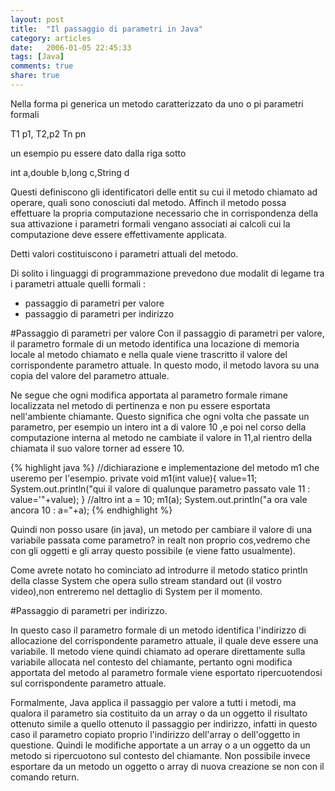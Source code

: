```yaml
---
layout: post
title:  "Il passaggio di parametri in Java"
category: articles
date:   2006-01-05 22:45:33
tags: [Java]
comments: true
share: true
---
```

Nella forma pi generica un metodo  caratterizzato da uno o pi parametri formali

T1 p1, T2,p2  Tn pn

un esempio pu essere dato dalla riga sotto

int a,double b,long c,String d

Questi definiscono gli identificatori delle entit su cui il metodo  chiamato ad operare, quali sono conosciuti dal metodo.
Affinch il metodo possa effettuare la propria computazione  necessario che in corrispondenza della sua attivazione i 
parametri formali vengano associati ai calcoli cui la computazione deve essere effettivamente applicata.

Detti valori costituiscono i parametri attuali del metodo.

Di solito i linguaggi di programmazione prevedono due modalit di legame tra i parametri attuale 
quelli formali : 

* passaggio di parametri per valore 
* passaggio di parametri per indirizzo 

#Passaggio di parametri per valore 
Con il passaggio di parametri per valore, 
il parametro formale di un metodo identifica una locazione di memoria locale al metodo chiamato e nella quale 
viene trascritto il valore del corrispondente parametro attuale. 
In questo modo, il metodo lavora su una copia del valore del parametro attuale. 

Ne segue che ogni modifica apportata al parametro formale rimane localizzata nel metodo di pertinenza e 
non pu essere esportata nell'ambiente chiamante. Questo significa che ogni volta che passate un parametro, 
per esempio un intero int a di valore 10 ,e poi nel corso della computazione interna al metodo ne cambiate 
il valore in 11,al rientro della chiamata il suo valore torner ad essere 10.

{% highlight java %}
//dichiarazione e implementazione del metodo m1 che useremo per l'esempio.
private void m1(int value){
   value=11;
   System.out.println("qui il valore di qualunque parametro passato vale 11 : value='"+value);
}
//altro
int a = 10;
m1(a);
System.out.println("a ora vale ancora 10 : a="+a);
{% endhighlight %}

Quindi non posso usare (in java), un metodo per cambiare il valore di una variabile passata come parametro? 
in realt non proprio cos,vedremo che con gli oggetti e gli array questo  possibile (e viene fatto usualmente).
 
Come avrete notato ho cominciato ad introdurre il metodo statico println della classe System che opera sullo 
stream standard out (il vostro video),non entreremo nel dettaglio di System per il momento.

#Passaggio di parametri per indirizzo.

In questo caso il parametro formale di un metodo identifica l'indirizzo di allocazione del corrispondente 
parametro attuale, il quale deve essere una variabile. Il metodo viene quindi chiamato ad operare direttamente sulla 
variabile allocata nel contesto del chiamante, pertanto ogni modifica apportata del metodo al parametro formale viene 
esportato ripercuotendosi sul corrispondente parametro attuale.

Formalmente, Java applica il passaggio per valore a tutti i metodi, ma qualora il parametro sia costituito 
da un array o da un oggetto il risultato ottenuto  simile a quello ottenuto il passaggio per indirizzo, infatti
in questo caso il parametro copiato  proprio l'indirizzo dell'array o dell'oggetto in questione. 
Quindi le modifiche apportate a un array o a un oggetto da un metodo si ripercuotono sul contesto del chiamante. 
Non  possibile invece esportare da un metodo un oggetto o array di nuova creazione se non con il comando return.
